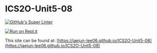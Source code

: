 # ICS2O-Unit5-08

[![GitHub's Super Linter](https://github.com/jaejun-lee06/ICS2O-Unit5-08/workflows/GitHub's%20Super%20Linter/badge.svg)](https://github.com/jaejun-lee06/ICS2O-Unit5-08/actions)

[![Run on Repl.it](https://repl.it/badge/github/jaejun-lee06/ICS2O-Unit5-08)](https://repl.it/github/jaejun-lee06/ICS2O-Unit5-08)

This site can be found at: [https://jaejun-lee06.github.io/ICS2O-Unit5-08](https://jaejun-lee06.github.io/ICS2O-Unit5-08)

